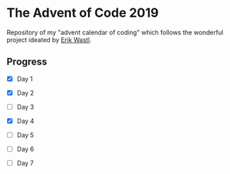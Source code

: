 # The Advent of Code 2019

Repository of my "advent calendar of coding" which follows the wonderful project ideated by [Erik Wastl](https://adventofcode.com/2019/about).

## Progress

- [x] Day 1

- [x] Day 2

- [ ] Day 3

- [x] Day 4

- [ ] Day 5

- [ ] Day 6

- [ ] Day 7

